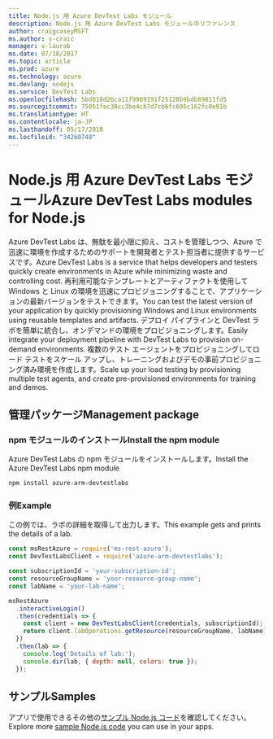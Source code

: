 ```yaml
---
title: Node.js 用 Azure DevTest Labs モジュール
description: Node.js 用 Azure DevTest Labs モジュールのリファレンス
author: craigcaseyMSFT
ms.author: v-craic
manager: v-laurab
ms.date: 07/18/2017
ms.topic: article
ms.prod: azure
ms.technology: azure
ms.devlang: nodejs
ms.service: DevTest Labs
ms.openlocfilehash: 5bd010d26ca11f9909191f25128b9bdb89811fd5
ms.sourcegitcommit: 75051fec38cc3be4cb7d7cb6fc695c162fc0e91b
ms.translationtype: HT
ms.contentlocale: ja-JP
ms.lasthandoff: 05/17/2018
ms.locfileid: "34260748"
---
```

# <a name="azure-devtest-labs-modules-for-nodejs"></a><span data-ttu-id="bc9e3-103">Node.js 用 Azure DevTest Labs モジュール</span><span class="sxs-lookup"><span data-stu-id="bc9e3-103">Azure DevTest Labs modules for Node.js</span></span>

<span data-ttu-id="bc9e3-104">Azure DevTest Labs は、無駄を最小限に抑え、コストを管理しつつ、Azure で迅速に環境を作成するためのサポートを開発者とテスト担当者に提供するサービスです。</span><span class="sxs-lookup"><span data-stu-id="bc9e3-104">Azure DevTest Labs is a service that helps developers and testers quickly create environments in Azure while minimizing waste and controlling cost.</span></span> <span data-ttu-id="bc9e3-105">再利用可能なテンプレートとアーティファクトを使用して Windows と Linux の環境を迅速にプロビジョニングすることで、アプリケーションの最新バージョンをテストできます。</span><span class="sxs-lookup"><span data-stu-id="bc9e3-105">You can test the latest version of your application by quickly provisioning Windows and Linux environments using reusable templates and artifacts.</span></span> <span data-ttu-id="bc9e3-106">デプロイ パイプラインと DevTest ラボを簡単に統合し、オンデマンドの環境をプロビジョニングします。</span><span class="sxs-lookup"><span data-stu-id="bc9e3-106">Easily integrate your deployment pipeline with DevTest Labs to provision on-demand environments.</span></span> <span data-ttu-id="bc9e3-107">複数のテスト エージェントをプロビジョニングしてロード テストをスケール アップし、トレーニングおよびデモの事前プロビジョニング済み環境を作成します。</span><span class="sxs-lookup"><span data-stu-id="bc9e3-107">Scale up your load testing by provisioning multiple test agents, and create pre-provisioned environments for training and demos.</span></span>

## <a name="management-package"></a><span data-ttu-id="bc9e3-108">管理パッケージ</span><span class="sxs-lookup"><span data-stu-id="bc9e3-108">Management package</span></span>

### <a name="install-the-npm-module"></a><span data-ttu-id="bc9e3-109">npm モジュールのインストール</span><span class="sxs-lookup"><span data-stu-id="bc9e3-109">Install the npm module</span></span>

<span data-ttu-id="bc9e3-110">Azure DevTest Labs の npm モジュールをインストールします。</span><span class="sxs-lookup"><span data-stu-id="bc9e3-110">Install the Azure DevTest Labs npm module</span></span>

```bash
npm install azure-arm-devtestlabs
```

### <a name="example"></a><span data-ttu-id="bc9e3-111">例</span><span class="sxs-lookup"><span data-stu-id="bc9e3-111">Example</span></span>

<span data-ttu-id="bc9e3-112">この例では、ラボの詳細を取得して出力します。</span><span class="sxs-lookup"><span data-stu-id="bc9e3-112">This example gets and prints the details of a lab.</span></span>

```javascript
const msRestAzure = require('ms-rest-azure');
const DevTestLabsClient = require('azure-arm-devtestlabs');

const subscriptionId = 'your-subscription-id';
const resourceGroupName = 'your-resource-group-name';
const labName = 'your-lab-name';

msRestAzure
  .interactiveLogin()
  .then(credentials => {
    const client = new DevTestLabsClient(credentials, subscriptionId);
    return client.labOperations.getResource(resourceGroupName, labName);
  })
  .then(lab => {
    console.log('Details of lab:');
    console.dir(lab, { depth: null, colors: true });
  });


```

## <a name="samples"></a><span data-ttu-id="bc9e3-113">サンプル</span><span class="sxs-lookup"><span data-stu-id="bc9e3-113">Samples</span></span>

<span data-ttu-id="bc9e3-114">アプリで使用できるその他の[サンプル Node.js コード](https://azure.microsoft.com/resources/samples/?platform=nodejs)を確認してください。</span><span class="sxs-lookup"><span data-stu-id="bc9e3-114">Explore more [sample Node.js code](https://azure.microsoft.com/resources/samples/?platform=nodejs) you can use in your apps.</span></span>
